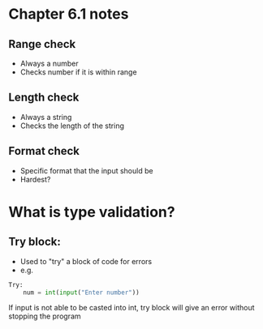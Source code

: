 # Chapter 6.1 notes

## Range check

- Always a number
- Checks number if it is within range

## Length check

- Always a string
- Checks the length of the string

## Format check

- Specific format that the input should be
- Hardest?

# What is type validation?

## Try block:

- Used to "try" a block of code for errors
- e.g.

```python
Try:
	num = int(input("Enter number"))
```

If input is not able to be casted into int, try block will give an error without stopping the program